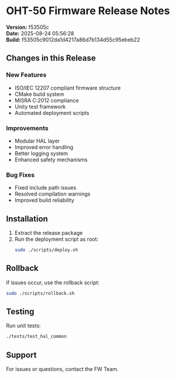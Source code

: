 # OHT-50 Firmware Release Notes

**Version:** f53505c  
**Date:** 2025-08-24 05:56:28  
**Build:** f53505c9012da1d4217a86d7b134d55c95ebeb22

## Changes in this Release

### New Features
- ISO/IEC 12207 compliant firmware structure
- CMake build system
- MISRA C:2012 compliance
- Unity test framework
- Automated deployment scripts

### Improvements
- Modular HAL layer
- Improved error handling
- Better logging system
- Enhanced safety mechanisms

### Bug Fixes
- Fixed include path issues
- Resolved compilation warnings
- Improved build reliability

## Installation

1. Extract the release package
2. Run the deployment script as root:
   ```bash
   sudo ./scripts/deploy.sh
   ```

## Rollback

If issues occur, use the rollback script:
```bash
sudo ./scripts/rollback.sh
```

## Testing

Run unit tests:
```bash
./tests/test_hal_common
```

## Support

For issues or questions, contact the FW Team.
